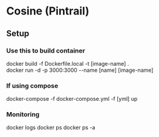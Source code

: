 # Cosine (Pintrail)

## Setup
### Use this to build container

docker build -f Dockerfile.local -t [image-name] .  
docker run -d -p 3000:3000 --name [name] [image-name]

### If using compose

docker-compose -f docker-compose.yml -f [yml] up

### Monitoring

docker logs <container-id>
docker ps
docker ps -a

